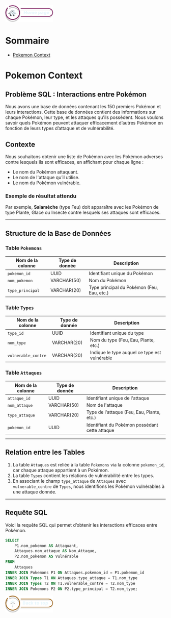 <a href="/README.md">
  <img src="/assets/img/button/home_page.png" alt="Lire la suite" style="width: 150px; height: auto;">
</a>

# Sommaire

- [Pokemon Context](#pokemon-context)

# Pokemon Context

## Problème SQL : Interactions entre Pokémon

Nous avons une base de données contenant les 150 premiers Pokémon et leurs interactions. Cette base de données contient des informations sur chaque Pokémon, leur type, et les attaques qu'ils possèdent. Nous voulons savoir quels Pokémon peuvent attaquer efficacement d’autres Pokémon en fonction de leurs types d’attaque et de vulnérabilité.

## Contexte

Nous souhaitons obtenir une liste de Pokémon avec les Pokémon adverses contre lesquels ils sont efficaces, en affichant pour chaque ligne :

- Le nom du Pokémon attaquant.
- Le nom de l'attaque qu’il utilise.
- Le nom du Pokémon vulnérable.

### Exemple de résultat attendu

Par exemple, **Salamèche** (type Feu) doit apparaître avec les Pokémon de type Plante, Glace ou Insecte contre lesquels ses attaques sont efficaces.

---

## Structure de la Base de Données

### Table `Pokemons`

| Nom de la colonne | Type de donnée | Description                                |
| ----------------- | -------------- | ------------------------------------------ |
| `pokemon_id`      | UUID           | Identifiant unique du Pokémon              |
| `nom_pokemon`     | VARCHAR(50)    | Nom du Pokémon                             |
| `type_principal`  | VARCHAR(20)    | Type principal du Pokémon (Feu, Eau, etc.) |

### Table `Types`

| Nom de la colonne   | Type de donnée | Description                                   |
| ------------------- | -------------- | --------------------------------------------- |
| `type_id`           | UUID           | Identifiant unique du type                    |
| `nom_type`          | VARCHAR(20)    | Nom du type (Feu, Eau, Plante, etc.)          |
| `vulnerable_contre` | VARCHAR(20)    | Indique le type auquel ce type est vulnérable |

### Table `Attaques`

| Nom de la colonne | Type de donnée | Description                                    |
| ----------------- | -------------- | ---------------------------------------------- |
| `attaque_id`      | UUID           | Identifiant unique de l'attaque                |
| `nom_attaque`     | VARCHAR(50)    | Nom de l'attaque                               |
| `type_attaque`    | VARCHAR(20)    | Type de l'attaque (Feu, Eau, Plante, etc.)     |
| `pokemon_id`      | UUID           | Identifiant du Pokémon possédant cette attaque |

---

## Relation entre les Tables

1. La table `Attaques` est reliée à la table `Pokemons` via la colonne `pokemon_id`, car chaque attaque appartient à un Pokémon.
2. La table `Types` contient les relations de vulnérabilité entre les types.
3. En associant le champ `type_attaque` de `Attaques` avec `vulnerable_contre` de `Types`, nous identifions les Pokémon vulnérables à une attaque donnée.

---

## Requête SQL

Voici la requête SQL qui permet d’obtenir les interactions efficaces entre Pokémon.

```sql
SELECT
    P1.nom_pokemon AS Attaquant,
    Attaques.nom_attaque AS Nom_Attaque,
    P2.nom_pokemon AS Vulnérable
FROM
    Attaques
INNER JOIN Pokemons P1 ON Attaques.pokemon_id = P1.pokemon_id
INNER JOIN Types T1 ON Attaques.type_attaque = T1.nom_type
INNER JOIN Types T2 ON T1.vulnerable_contre = T2.nom_type
INNER JOIN Pokemons P2 ON P2.type_principal = T2.nom_type;
```

<a href="#sommaire">
  <img src="/assets/img/button/back_to_top.png " alt="Back to top" style="width: 150px; height: auto;">
</a>
